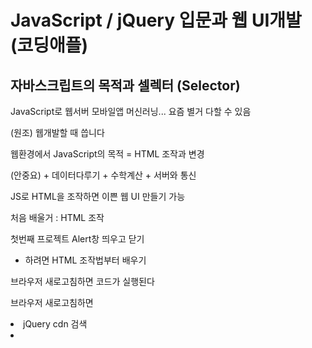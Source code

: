 # JavaScript / jQuery 입문과 웹 UI개발 (코딩애플)
## 자바스크립트의 목적과 셀렉터 (Selector)
JavaScript로 웹서버 모바일앱 머신러닝... 요즘 별거 다할 수 있음

(원조) 웹개발할 때 씁니다

웹환경에서 JavaScript의 목적 = HTML 조작과 변경

(안중요) + 데이터다루기 + 수학계산 + 서버와 통신

JS로 HTML을 조작하면 이쁜 웹 UI 만들기 가능

처음 배울거 : HTML 조작

첫번째 프로젝트 Alert창 띄우고 닫기

- 하려면 HTML 조작법부터 배우기

브라우저 새로고침하면 코드가 실행된다

브라우저 새로고침하면 <script> 안의 내용도 읽어줌

코드는 영어만 해석하면 왜 변경되었는지 알 수 있음

. = ~의

```jsx
document.getElementById('hello').innerHTML = '안녕';
// 웹문서 ID hello인 HTML 요소 가져와 내부글자인
```

1. 바꾸고 싶은 HTML 요소의 id 괄호 안에 적고
2. 뭐바꿀지 뒤에 적기

결론 : 빈칸만 잘 채우면 뭐든 원하는대로 변경가능

HTML요소의 색상 사이즈 마진 패딩 등 변경가능하다

= (등호) 의 뜻은 대입이다

‘’ 문자는 따옴표 안에 → 이것은 문자자료형이라고 부름

document.getElementById() 이걸 셀렉터 Selector라고 부름

프로그래밍은 컴퓨터에게 일을 시키는 것이다 (명령)

(중요) 컴퓨터는 정확히 명령해야 알아듣습니다 → 아주 구체적으로 지시해야함

“컴퓨터야 id=hello인 HTML 요소를 ‘안녕’으로 바꿔~”

```jsx
document.getElementById('hello').innerHTML
// innerHTML 부분을 다른 것으로 바꾸면 뭐든 바꿀 수 있다
```

## onclick 속성으로 버튼 기능개발 : Alert 박스 만들기
($)는 jQuery 문법

UI 만드는 법

1. 미리 디자인해놓고 숨김
2. 버튼누르거나 하면 보여줌

```HTML
<button onclick="">button</button>
이 버튼 click하면 이거 코드 실행해주세요
```

## 자바스크립트 function 문법 정확한 사용법 / 에러 체크하기
오늘배울거 : function + 대체 언제 function이 등장해야하는지

function을 쓰면 긴 코드를 깔끔하게 한 단어로 축약가능

초보 때 자주 겪는 흔한 버그

변경할 HTML 요소는 위에

JS로 조작은 밑에서 (정석)

JS 조작을 위에서...? (에러남)

변경할 HTML이 있으면 그거 하단에 JS 코딩해야한다

이유 : HTML을 먼저 읽어야 JS로 조작이 가능

초보 때 자주 겪는 에러메세지 1 : Uncaught TypeError: Cannot set property ‘innerHTML’ of null

innerHTML의 왼쪽에 있는게 null 이라는 에러임

초보 때 자주 겪는 에러메세지 2 : Uncaught TypeError : document.getElementsByid is not a function at ... 함수가 아닌데요~

대문자여야하는데 소문자로 쓴 경우 (오타)

대부분 함수명 오타

숙제 : 닫기버튼에 적은 코드 function으로 축약해보기

## 자바스크립트 function 의 두번째 기능, 구멍 뚫기 (파라미터)
오늘 배울거 : 함수 업그레이드하고 싶으면 파라미터

함수의 파라미터 (일명 구멍)

방금 파라미터라는 문법을 이용해 알림창열기() 함수를 업그레이드한 것이다

1. 함수에 구멍뚫어놓으면
2. 앞으로 함수쓸 때 (구멍)안에 아무거나 입력가능

파라미터의 장점 : 함수하나로 다양한 기능 만들기 가능

초보 : 기능마다 대응하는 함수를 많이 만듬

고수 : 비슷한 함수들은 여러개 만들 필요가 없음

Q. 구멍이 여러개 필요한 경우?

1. 콤마로 구분
2. 자유작명
3. 당연히 구멍타고 들어온 데이터는 어디에 넣어줄지도 표시

코드 따라치는건 공부가 아니고 복붙이다...

오늘의 숙제 : Alert창 2개 만들기

방법 1. Alert box용 HTML 두개 만들기 (하드코딩)

방법 2. JS를 쓰면... HTML 변경이 쉬움 → 버튼1을 누르면 기존 alert box 띄워주는데 띄우기 전에 내부 글자를 “아이디 입력하셈” 으로 변경, “비번 입력하셈”으로 변경

## 자바스크립트 이벤트리스너 addEvenetListener & UI 재사용하기
버튼1을 누르면

1. 제목을 “아이디입력하셈” 바꾸고
2. Alert 박스 띄움

버튼2를 누르면

1. 제목을 “비번입력하셈” 바꾸고
2. Alert 박스 띄우기

코드를 못 짜겠으면 한글부터 짜고 JS로 번역 연습하기

참고 : 셀렉터는 여러개 있음

getElementsByClassName(’’)[인덱스] → class 명이 (’’) 인 것을 모두 찾아라

class명이 여러개일 경우 인덱싱을 해주면 된다

참고 : 파라미터를 쓰면 비슷한 함수 여러개 필요없음

오늘 배울거 : EventListener

여기 JS한글자 안쓰고도 기능개발 가능

```jsx
document.getElementById('close').addEventListener('click', function () {
		
	})
// getElementById가 클릭되면 옆에 있는 함수를 실행해주세요
```

아직 배운게 많이 없어서 이해는 나중에

위 코드의 click은 Event라고 부름

Event는 여러가지가 있습니다

- click
- keydown
- scroll
- mouseover 등

## jQuery 설치와 기초 셀렉터 정리
JS 코드양을 줄일 수 있는 방법 발명 → jQuery 라고 이름지음

jQuery를 사용하면 코드가 절반정도로 줄어듬

jQuery 같은건 라이브러리라고 부릅니다

근데 요즘에는 jQuery를 잘 안씀 → React가 HTML조작을 약간 더 잘함

- 앱처럼 스무스하게 동작하는 앱
- HTML 재활용 편리 등 장점이 있음
- React 없으면 jQuery가 왕
- jQuery로 개발된 사이트가 많음
- 그래서 안 배울 수는 없다

jQuery 설치 : jQuery 파일 받아서 첨부만 함

- 구글에서 jquery 어쩌구.js 다운받아서
- <script src=”js파일경로”></script>
- jQuery cdn 검색
- <script> 어쩌구 그대로 복붙

```html
<script src="https://code.jquery.com/jquery-3.6.0.min.js" integrity="sha256-/xUj+3OJU5yExlq6GSYGSHk7tPXikynS7ogEvDej/m4="   crossorigin="anonymous"></script>
다른 사이트가 호스팅해주는 js파일 가져오는 것
```

버전

- uncomporessed : 그냥 원본 파일
- minified : 공백 제거 버전 (용량 줄어듬)
- slim : 기능 많이 빠진 라이트버전
- slim minified...

jQuery 설치 위치 (중요)

- jQuery 파일 첨부한 곳 밑에서부터 jQuery 문법 이용가능
- <head> 태그에도 넣어도 되지만 HTML은 읽어들일 때 위에서부터 한줄씩 읽음
- 이런 외부 js 파일 발견하면 잠깐 멈추고 파일 다운받아온다
- 웹 구성요소들은 <body>에 있음 (이거 먼저 해석되는게 좋음)
- <body> 끝나기 전에 넣는 것이 제일 좋음 (그냥 모든 JS들은 다 여기 넣기)

```jsx
document.getElementById('test').innerHTML = '???';
$('#test')
document.querySelector('#test')
// 둘이 같은 의미
```

jQuery로 HTML 변경하는 법

- $(’CSS셀렉터’).어쩌구()
- 쌩자바스크립트에서 쓰던건 안된다 (jQuery와 호환이 되지 않는다)
- .html() 안에 있는 모든 html
- .text() 안에 있는 모든 글자
- 출력만 해보고 싶을 때는 그냥 괄호안에 아무것도 안씀
- .css(이걸, 이렇게) 스타일 속성 바꾸는 것
- .attr(이걸, 이렇게) 속성 바꾸기 attribute

## jQuery 쓰는 이유 & 기초내용 빠른 정리
왜 안해본거 숙제로 시키는지 → 내가 배운것만 할 수 있으면 기술자. 개발자가 아님

jQuery 왜 쓰냐면

1. 자바스크립트인데 코드 짧음 if for var function 등
2. 쌩자바스크립트로 못하는 것을 할 수 있음 → 쌩자바스크립트는 요소 하나씩 변경해야한다. jQuery는 코드 한줄로 여러개 변경가능
3. 쉽게 만드는 애니메이션 UI

```jsx
<p class="greeting">안녕하세요</p>
<p class="greeting">안녕하세요</p>
<p class="greeting">안녕하세요</p>

document.getElementsByClassName('greeting')[0].innerHTML = '안녕';
document.getElementsByClassName('greeting')[1].innerHTML = '안녕';
document.getElementsByClassName('greeting')[2].innerHTML = '안녕';
// getElements s가 붙으면 모두 찾아달라는 뜻 -> 그래서 순서를 지정해주어야된다
// 그래서 복수의 class를 가진 것들을 전부 바꾸고 싶을 때는 여러 줄을 써야한다

$('.greeting').html('안녕');
$('.greeting').eq(0).html('안녕'); // 이렇게 인덱싱도 가능
```

```jsx
// 버튼여러개에 이벤트리스너 부착은 jQuery 쓰면 간단. 쌩자바스크립트는 여러줄을 써야한다
<button class="btn">버튼btn</button>
<button class="btn">버튼btn</button>
<button class="btn">버튼btn</button>

document.getElementsByClassName('btn')[0].addEventListner('띄우주셈~~')
document.getElementsByClassName('btn')[1].addEventListner('띄우주셈~~')
document.getElementsByClassName('btn')[2].addEventListner('띄우주셈~~')

$('.btn').on('click', 'h4', function() {
	띄워주셈~~
})
// 위와 같음
// jQuery 이벤트리스너 특 : 이 요소 안에 이 태그(h4)가 있으면 이 함수를 작동시켜주세요
```

## Bootstrap 사용하기와 모달창 UI 개발
부트스트랩 : 프론트엔드 component 모아놓은 라이브러리 (메뉴, 대문, 모달창, 폼 등)

- 복붙식으로 HTML 개발 가능
- 설치 : Get started 버튼 클릭
- 중간에 Starter template 코드 복사 붙여넣기

대문(junbotron) 만들기

복붙식 웹개발 → 필요한 부분 CSS로 수정만 하면 개발 끝

창을 하나 더 띄우는 HTML → 모달창

1. HTML로 미리 디자인해놓고
2. 숨겨놨다가
3. 버튼 눌렀을 때 보여줌
4. 모달창은 보통 HTML 멘 위에 만든다

```css
.black-background {
  display: none;
  /* visibility: hidden; UI에 자국이 남음 */
  /* opacity: 0; 투명도 1로 바꾸면 보이긴 하지만 완전히 요소를 없앨 순 없음 */
}
```

## toggle 함수들 : Nav 메뉴 만들기
쓸만한 jQuery 함수 몇개

.hide()

.show()

.fadeIn() 서서히 보여줌

.fadeOut() 서서히 사라짐

.slideDown() 슬라이드로 나옴

.slideUp()

nav 메뉴 만들기

- 버튼 누르면 서브메뉴 출현!
1. 미리 HTML 만들어놓기
2. 평소에는 안보이게
3. 버튼 누르면 보이게
4. 버튼 다시 누르면 안보이게

.slideToggle(); slideDown/Up을 왔다갔다함

.fadeToggle(); fadeIn/Out을 왔다갔다

.toggle(); hide/show를 왔다갔다 해줌

## if/else 조건문을 배워보자
if 조건문 : 특정 **조건이 맞을 때만** 코드를 실행하고 싶을 때 씁니다

```jsx
if (조건식) { 
	조건식이 참일 때 실행할 코드
} else { 
	참이 아니면 실행할 코드 
}
```

조건식에 들어가는 것들

- >
- <
- >=
- <=
- == (느슨비교)
- === (엄격비교)

```jsx
if (1 == '1') {
	console.log('안녕')
}
// 참 (느슨비교) (타입이 달라도 참이다)

if (1 === '1') {
	console.log('안녕')
}
// 거짓 (엄격비교) (자료의 타입이 다르기 때문)
```

console.log(’’) 콘솔창에 출력해주세요

조건식을 작성하면 true or false가 남는다

Boolean : 참/거짓을 표현하는 자료형 (true/false) 

```jsx
$('#log-in').on('click', function() {
	if ($('#test-input').val() == '안녕') {
		$('black-background').fadeIn();
	}
});
// input에 입력된 값을 가지고 오고 싶으면 input의 아이디와 .val() 함수를 붙여주면 된다
```

코드 잘짜는 법

- 한국어로 설명부터 하자
- 그걸 번역해서 프로그래밍 언어로 작성

## 폼개발로 배우는 else if, and, or 문법
조건을 차례로 여러개 검사해보고 싶은 경우 : else if

세트로 묶인 if문 특징 : 위에서부터 읽어내려가다가 조건이 맞은 하나만 실행함

그 뒤 if / else는 해석하지 않음

조건식을 여러개 넣기?

```jsx
if (1 == 2 && 2 == 3) {
	// and 논리 연산자
}

if (1 == 2 || 2 == 3) {
	// or 논리 연산자
}
```

and &&

- 왼쪽 오른쪽이 전부 참이면 전체가 참

or ||

- 왼쪽 오른쪽 중에 적어도 하나가 참이면 전체가 참

전송 눌러도 새로고침이 안되면 action=”#” 넣기 → 폼을 전송할 URL

“빈칸 검사기능”

이메일이 빈칸일 경우 안내를 띄우거나 전송을 막는 기능 

```jsx
// 폼이 전송되는 이벤트에 이 기능 실행
// 만약에 이메일 input에 입력된 값이 빈칸인 경우, 폼의 전송을 막음, 안내문 띄움
.on('submit', function() {
	e.preventDefault();
}
```

submit → 전송되는 이벤트

- 이메일 input이 빈칸인 경우 전송이 안되어야 함
- 빈칸이 아니면 전송(새로고침) 되어야 함

## else if 활용 : 폼 전송시 공백체크 기능 만들기
숙제) 이메일 input 공백체크 기능 만들기

```jsx
$('form').on('submit', function(e) {
	if (이메일 input에 입력된 값 == 빈칸) {
		e.preventDefault();
		$('#email-alert').show();
	}
});
```

Q. 비밀번호 입력란도 공백검사하려면?

코드를 짜기 전에 설계를 먼저 해야함

프로그래밍 팁 : 한글로 먼저 작성해보세요 (pseudo code : 의사코드)

```
폼이 전송될 때
	만약에 이메일 input에 입력된 값이 빈칸인 경우,
	폼의 전송을 막음, 안내문을 띄움
	만약에 패스워드 input에 입력된 값이 빈칸인 경우,
	폼의 전송을 막음
```

코드를 해석을 해봐도 모르겠으면 작동시켜보면 된다

form과 관련된 이벤트들

- input(값이 변경될 때 실행)
- change(값이 변경되고 focus 잃을 때 실행)

```jsx
// email input 안에 있는 값이 바꼈을 때 항상 아래 코드를 실행시켜줌
$('#email').on('change', function() {
	$('#email-alert').show();
});

// input에 입력하고 있을 때 안내문을 띄워줌 (한글자만 쓰더라도)
$('#email').on('input', function() {
	$('#email-alert').show();	
});
```

## var let const 변수와 변수의 활용법
var 변수이름 = 저장하고싶은 값

변수는 자료를 임시로 저장하는 공간이다

긴 문자열의 경우 변수이름 하나로 줄일 수 있다

셀렉터로 찾은 요소를 변수에 저장할 수도 있다

자바스크립트는 HTML요소를 찾는데 시간이 오래걸림

같은 셀렉터 여러번 쓰지말고 변수에 담아서 쓰자

```jsx
선언 (변수를 만들거임) → var name;

할당 (값을 집어넣는것) → 할당으로 변수의 값을 자유롭게 변경가능

age = 20;

age = 21;

범위 (변수가 쓰이는 범위, 일반적으로 function 내부)
함수 안에서 변수를 만들면 함수 밖에서 사용 불가능
함수 밖에서 만든 변수는 함수에서 사용이 가능하다

```

전역변수 : 전역에서 쓸 수 있는 변수

최신 자바스크립트 문법 (ES6)

```jsx
// 범위가 function
// 재선언 가능
var age = 20;

// 범위가 {}
// 재선언이 불가능한 변수를 만들 때
let age = 20;

// 범위가 {}
// 재할당이 불가능한 변수를 만들 때
const age = 20;
```

var 변수 : 재선언 가능, 범위가 function

let 변수 : 재선언이 불가능한 변수를 만들 때 사용 → 코드가 길어지면 변수를 중복해서 선언할 수 있는데 그것을 방지해줌, 범위가 {}

const 변수 : 재선언, 재할당 불가능, 범위가 {}

프론트 환경에서는 const는 거의 안쓰고 백엔드에서 많이 쓴다

## 애니메이션 UI 1 : jQuery Animate 함수
JS 이용 : 사용자의 키입력, 마우스입력 체크가능

CSS 속성을 서서히 변경하고 싶을 때 jQuery animate() 함수를 쓴다

JS에서 - 는 뺄셈기호이기 때문에 camelCase로 쓴다

CSS를 여러개 넣고 싶을 때는 , 로 구분

jQuery animate( {CSS속성}, 동작속도(ms) );

속도를 지정해줄 수 있음

애니메이션 UI

UI를 미리 만들어두고 감춘 뒤 서서히 동작시키면 된다

```jsx
// Show Menu 버튼을 누르면, 저 메뉴가 왼쪽에서 슬그머니 등장하게 해주세요
$('#show-menu').on('click', function() {
	$('.left-menu').animate({marginLeft: '0px'});
});
```

## 애니메이션 UI 2 : Slide Down 모달창 만들기 & 애니메이션 필수 팁
애니메이션 만드는 방법

1. 시작화면/최종화면 만들기
2. 자바스크립트로 트리거하기
3. 스무스한 동작은 animate 함수 사용

jQuery 함수들 순서대로 실행하기 스킬 (함수 연결하면 끝)

요즘 스타일 애니메이션 개발 방법

1. 시작화면/최종화면 만들기
2. 자바스크립트로 트리거하기
3. 스무스한 동작은 animate CSS 속성 씀 transition 쓴다

```css
transition: all 1s; 
모든 CSS 속성이 변경될 때 1초에 걸쳐서 서서히 변경됨
```

프로의 애니메이션 개발 팁 1

margin

width

position

left

right

height

애니메이션 금지 (버벅일 수 있음)

transform : translate() 좌표이동 시 많이 사용 X Y Z 축

transform : rotate()

transform : scale()

이걸 쓰자

프로의 애니메이션 개발 팁 2

.jQuery .css(); 함수보다 .addClass(); 함수가 더 좋음

addClass(); class를 부착하는 거임

JS에서는 CSS를 짜지 말자

최종화면에 필요한 CSS는 class에 묶어서 작성한 다음에 클래스를 뗏다 붙였다 하는 식으로 만들기

그래야 복잡한 애니메이션을 만들어도 관리가 쉽다

## 정규식으로 이메일 형식 검증해보기
정규식 → 문자를 검사할 때 쓰는 정규식

```jsx
/asd/.test('abcdefg');
```

이 문자에 이 문자가 들어가있나요?

검사 후 boolean 형태로 반환해줌

ture / false 가 남으면 결과에 따라 변하는 if 조건문으로 코드를 만들 수 있다

(보통 외우지 않고 찾아서 씁니다)

```jsx
/[A-z]/.test('s');
```

대시 기호는 여기부터 저기까지 라는 범위를 나타낼 수 있음

[찾을 문자의 범위]

[A-z] [ㄱ-ㅎ]

/\S/ (특수문자 포함 모든 문자) 

/\S@/.test(’t@’) → 문자 끝에 @가 오는지 검사하고 싶으면 이렇게 쓴다

간단한 이메일 정규식 작성하기

/\S+@\S+\.\S/;이메일을 체크할 수 있는 정규식

\S 특수문자 포함 모든 문자 1개

\S+ 뒤에도 계속 찾아주세요

\ (특수 문법기호들 escape 처리)

## Carousel (이미지 슬라이드) 직접 만들기 1 : UI와 버튼기능
Carousel (이미지 슬라이드 UI)

vw = viewport width

화면의 폭에 몇퍼센트를 차지할건지 정하는 단위

3개의 이미지를 담는 div 박스는 300vw

각각의 이미지는 100vw로 만들기

넘치는 애들은 숨겨주세요

Carousel을 전부 싸매는 div에 overflow: hidden

애니메이션 구현하는 법

1. jQuery animate()
2. CSS transition
3. 자바스크립트 Trigger
4. 애니메이션 넣기

늘리거나 줄였을 때 웹페이지 반응이 느리면 background-image(URL)로 넣기

float가 이상하게 보이는 것은 transition문제

transform속성만 1초에 걸쳐서 변하게 해주세요

```jsx
.slide-container {
	width: 300vw;
	transition: transform 1s;
}
```

## Carousel (이미지 슬라이드) 직접만들기 2 : Next 버튼 만들기
position: absoulute; 쓰려면 상위요소에 position: relative;를 써야한다

Next 버튼을 누르면?

- 지금 사진1이 보이면 사진2를 보여줌
- 지금 사진2가 보이면 사진3을 보여줌

지금 몇 번째 사진을 보고있는지 저장용

사진 1을 보고있을 때 Next 버튼을 누르면..

1. 사진 2 보여주기
2. 지금 보이는 사진(변수)을 2로 바꾸기

현재 몇번째 사진을 보고있는지 변수로 저장하는 패턴

확장성 있는 코드로 다시 개발

```css
지금보이는사진 = 지금보이는사진 + 1;

```

지금 있는 변수에 1을 더해주세요

변수를 글자 사이에 넣으면?

‘글자’ + ‘글자’ = ‘글자글자’

‘글자’ + 1 = ‘글자1’

지금보이는사진 = 2 이면 -200vw 움직임 (아까 if 쓰던거랑 똑같이 동작함)

```jsx
var nowViewPicture = 1;

$('.slide-next').click(function() {
	$('.slide-container').css('transform', 'translateX(-' + nowViewPicture + '00vw)');
	nowViewPicture = nowViewPicture + 1;
}
```

지금보이는사진이 3이면 Next 버튼 기능 제한 (아니면 1을 더하지 말든가)

## 스크롤 애니메이션 : 스크롤시 변하는 Navbar 만들기
스크롤을 하면 메뉴가 작아지고 배경이 투명하다가 검정색으로 바뀌고 정렬되는 애니메이션 만들기

1. 시작화면 제작 : 투명한 Nav
2. 스크롤바를 내리면 불투명 Nav

```jsx
background-color: transparent; 배경 투명하게
position: fixed; 고정시키기
```

window → 보이는 div박스(viewport)

= viewport가 scroll 되었을 때... 코드를 실행해주세요

css 함수보다는 클래스를 부착하는 것이 더 좋은 방법이다

스크롤바를 내리자마자 동작하네? → 스크롤 ‘요만큼’ 내렸을 때 동작

스크롤바를 100px 내렸을 때 동작하게 하려면?

```jsx
$(window).scorollTop();
위에서부터 몇 px 스크롤되었는지 알려줌

if ($(window).scrollTop() > 100 ) {
	$('.nav-menu').addClass('nav-black');
}
```

## 탭기능 만들기
탭 버튼 기능 만들기

1. 버튼을 누르면 누른 느낌나게 디자인해주고
2. 해당하는 탭의 내용이 보임

tab-content에 다 display: none; 을 주고 show를 부착하면 원하는 내용을 보여줄 수 있음

active를 부착하면 버튼을 주황색으로 표시해줌

첫번째 버튼을 누르면 첫번째 버튼 하이라이트 + 첫째 내용을 보여주면 되겠군

JavaScript 파일 첨부

```html
<script src="tab.js"></script>
```

팁 : 뭐든 일단 하나만 먼저 개발하면 쉽다

- 첫째 버튼의 기능만 먼저 개발해보자

```jsx
// .eq()는 몇 번째 있는 클래스를 지정할 수 있는 함수
$('.tab-button').eq(0).click(function() {
	$('.tab-button').eq(0).addClass('active');
	$('.tab-content').eq(0).addClass('show');
});
```

1. 다른 버튼에 붙은 주황색 제거하는 기능 추가해야...
2. 다른 탭내용들 숨기는 기능도 추가해야

```jsx
$('.tab-button').eq(0).click(function() {
  $('tab-button').removeClass('active');
  $('tab-content').removeClass('show');
	$('.tab-button').eq(0).addClass('active');
	$('.tab-content').eq(0).addClass('show');
});

$('.tab-button').eq(1).click(function() {
  $('tab-button').removeClass('active');
  $('tab-content').removeClass('show');
	$('.tab-button').eq(1).addClass('active');
	$('.tab-content').eq(1).addClass('show');
});

$('.tab-button').eq(2).click(function() {
  $('tab-button').removeClass('active');
  $('tab-content').removeClass('show');
	$('.tab-button').eq(2).addClass('active');
	$('.tab-content').eq(2).addClass('show');
});

for (let i = 0; i < 3; i++) {
  $('.tab-button').eq(i).click(function() {
    $('tab-button').removeClass('active');
    $('tab-content').removeClass('show');
    $('.tab-button').eq(i).addClass('active');
    $('.tab-content').eq(i).addClass('show');
  });
}
```

코드가 유사해보임

코드를 반복해주는 반복문 사용

```jsx
for (var i = 0; i < 3; i++) {
	console.log('안녕')
}
```

{중괄호} 내의 코드를 3번 반복해주세요~~

for 반복문의 원리

반복문을 돌 때마다 i에 1을 더해주세요

i = 0 / 반복문 1회 실행 / i에 1을 더함

i = 1 / 반복문 1회 실행 / i에 1을 더함

i = 2 / 반복문 1회 실행 / i에 1을 더함

i = 3 / i < 3을 만족하지 않아서 멈춤

반복문에서는 var 말고 let을 쓰자

for 반복문 안에 이벤트리스너 안에 i 변수가 있으면 let으로 바꿔야 잘 동작한다

반복문을 써도 확장성있는 코드가 아직 아니다

탭 4개면 4라고 수정해야되기 때문

```jsx
for (let i = 0; i < 지금 html tab-button의 개수; i++) {
  $('.tab-button').eq(i).click(function() {
    $('tab-button').removeClass('active');
    $('tab-content').removeClass('show');
    $('.tab-button').eq(i).addClass('active');
    $('.tab-content').eq(i).addClass('show');
  });
}
```

## 이벤트 버블링과 이벤트 함수
기능을 하나 추가할 것임 : 배경을 누르고 모달창이 닫히는 기능

이벤트 버블링

이벤트가 상위요소로 퍼지는 현상 → 이메일 인풋을 클릭하면 밖에 있는 부모요소로 전부 퍼지는 현상(상위요소도 다 클릭했다고 인지함)

검은배경을 누르면 모달창이 닫히는 기능

```jsx
$('.black-background').click(function() {
  $('.black-background').hide();
});
// 모달창 내 다른 요소를 눌러도 닫히는 버그가 있다
```

코드를 잘 짜긴 잘 짰는데 이벤트 버블링 현상때메 그렇다 → 매우 자주 동작하기 때문에 그렇다

이벤트 버블링 때문에 모달창 내 다른 요소를 눌러도 닫힘

이벤트리스너 안에서 쓸 수 있는 이벤트 함수

```jsx
e.target; // 지금 실제로 클릭한 요소
e.currentTarget; // 지금 이벤트리스너가 달린 곳
$(this); // == e.currentTarget
e.preventDefault(); // 기본동작 막기
```

e.currentTarget == $(this)

console.log(e.target);

e.target은 <p></p> 같은 HTML 태그가 나와요

```jsx
$('.black-background').click(function(e) {
	if (e.target == e.currentTarget) {
		$('.black-background').hide();
	}
});
```

```jsx
$('.black-background').click(function(e) {
  // 만약, 지금 실제로 클릭한게 검은 배경일 때만 모달창을 닫아주세요

  if (e.target == $('.black-background')) {
    $('.black-background').hide();
  }
});
// black-background를 클릭해도 안 닫힌다
// 셀렉터로 찾은 것은 안됨
// e.target은 생 JS 문법이고 $()은 jQuery 문법 
```

위 두 코드는 약간 다르다

e.target과 jQuery Object는 다르다

자바스크립트는 자바스크립트로 찾은 것만 비교가 되고

제이쿼리는 제이쿼리로 찾은 것만 같다고 할 수 있음

```jsx
// 두 개가 똑같이 작동한다
$('.black-background').click(function() {
	if (e.target == this) {
		$('.black-background').hide();
	}
});

$('.black-background').click(function(e) {
	if (e.target == e.currentTarget) {
		$('.black-background').hide();
	}
});
```

이벤트 버블링이 일어나고 있는 것을 항상 신경쓰기

if, e.target 등으로 버블링 때문에 일어나는 버그 대처가능

## 탭기능 다시만들기 : 이벤트 버블링 응용과 dataset
함수로 축약할 때 확인해야할 점 → 함수안의 변수는 정의해주셈

```jsx
function openTap(num) {
  $('tab-button').removeClass('active');
  $('tab-content').removeClass('show');
  $('.tab-button').eq(num).addClass('active');
  $('.tab-content').eq(num).addClass('show');
}

for (let i = 0; i < $('.tab-button').length; i++) {
  $('.tab-button').eq(i).click(function() {
    openTap(i);
  });
}
```

이벤트리스너를 총 3개 사용했는데 1개 써도 가능

이벤트리스너 적게 사용하면 메모리 절약가능

<ul>에 이벤트리스너 달아서 탭기능 만들기

e.target을 쓰려면 함수에 파라미터 추가해주기

e.target출력하면 <어쩌구> 나옴

HTML에 몰래 정보심기

data-작명=”값”

```jsx
<div class="container mt-5">
	<ul class="list">
		<li id="product" class="tab-button" data-id="0">Products</li>
		<li class="tab-button active" data-id="1">Information</li>
		<li class="tab-button" data-id="2">Shipping</li>
	</ul>
```

```jsx
$('.list').click(function(e) {
  // 만약 내가 실제 누른 요소가 버튼 0이면 0번째 탭 열어주셈...
  if(e.target == document.querySelectorAll('.tab-button')[0]) {
    openTap(0);
  }
  if(e.target == document.querySelectorAll('.tab-button')[1]) {
    openTap(1);
  }
  if(e.target == document.querySelectorAll('.tab-button')[2]) {
    openTap(2);
  }
});

$('.list').click(function(e) {
	openTap(내가누른버튼에숨겨져있던숫자)
});
```

```jsx
$('.list').click(function(e) {
  if(e.target == document.querySelectorAll('.tab-button')) {
    openTap(e.target.dataset.id);
  }
});
```

정보 꺼내려면 HTML요소.dataset.작명

위에 있는 코드의 아이디에 적힌 숫자를 출력해준다

```jsx
$('list').data('id', '2');
```

jQuery문법으로 HTML에 몰래 정보저장하는 법

오늘의 교훈

1. 이벤트리스너 절약도 가능
2. HTML안에 몰래 정보저장 가능

## Array 와 Object 자료형 기초
자료형 정리

- 문자
- 숫자
- array
- object

array & object

- 여러가지 자료를 한 곳에 저장하고 싶을 때 사용

Array

- [대괄호]로 생성
- 자료들을 콤마로 구분
- [숫자]으로 자료 출력

```jsx
var array = ['BMW', 520];
console.log(array[1]);
```

Object

- {중괄호}로 생성
- 자료들을 콤마로 구분
- 자료 왼쪽에 이름써야함
- key : value 로 구성된다
- 마침표로 자료뽑음
- key는 자료의 이름일 뿐 실제 자료는 value이다
- 자료로 배열, 오브젝트도 들어갈 수 있다
- 오브젝트는 순서개념이 없다. 이름만 있음.

```jsx
var object = { brand : 'BMW', model : 520 };
console.log(object.brand);
```

array 내의 상품 데이터를 꺼내 HTML에 넣어보자 (데이터바인딩)

```jsx
<h4 id="title">상품제목</h4>
	<p id="text">상품내용</p>
	<div style="margin-bottom: 500px"></div>

// 배열 데이터바인딩
var array = ['BMW', 520];
document.getElementById('title').innerHTML = array[0];

// 오브젝트 데이터바인딩
var object = { brand : 'BMW', model : 520 };
document.getElementById('text').innerHTML = object.model;

// 배열 안에 오브젝트가 있을 경우
var data = [ {brand : 'BMW'}, {model : 520} ];
document.getElementById('text').innerHTML = data[1].model;
```